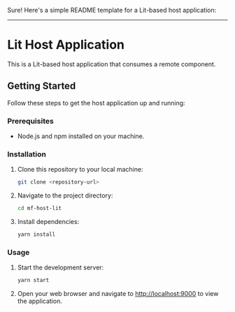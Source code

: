 Sure! Here's a simple README template for a Lit-based host application:

---

# Lit Host Application

This is a Lit-based host application that consumes a remote component.

## Getting Started

Follow these steps to get the host application up and running:

### Prerequisites

- Node.js and npm installed on your machine.

### Installation

1. Clone this repository to your local machine:

   ```bash
   git clone <repository-url>
   ```

2. Navigate to the project directory:

   ```bash
   cd mf-host-lit
   ```

3. Install dependencies:

   ```bash
   yarn install
   ```

### Usage

1. Start the development server:

   ```bash
   yarn start
   ```

2. Open your web browser and navigate to [http://localhost:9000](http://localhost:9000) to view the application.
